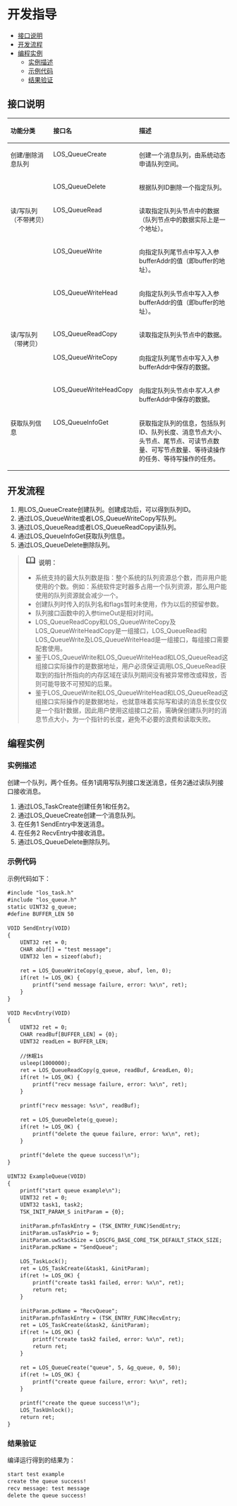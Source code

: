 # 开发指导<a name="ZH-CN_TOPIC_0000001123763635"></a>

-   [接口说明](#section158501652121514)
-   [开发流程](#section783435801510)
-   [编程实例](#section460018317164)
    -   [实例描述](#section2148236125814)
    -   [示例代码](#section121451047155716)
    -   [结果验证](#section2742182082117)


## 接口说明<a name="section158501652121514"></a>

<a name="table10903105695114"></a>
<table><thead align="left"><tr id="row1293645645110"><th class="cellrowborder" valign="top" width="23.56%" id="mcps1.1.4.1.1"><p id="p59361562512"><a name="p59361562512"></a><a name="p59361562512"></a>功能分类</p>
</th>
<th class="cellrowborder" valign="top" width="24.29%" id="mcps1.1.4.1.2"><p id="p1393665645118"><a name="p1393665645118"></a><a name="p1393665645118"></a>接口名</p>
</th>
<th class="cellrowborder" valign="top" width="52.15%" id="mcps1.1.4.1.3"><p id="p119363564516"><a name="p119363564516"></a><a name="p119363564516"></a>描述</p>
</th>
</tr>
</thead>
<tbody><tr id="row1693665613516"><td class="cellrowborder" rowspan="2" valign="top" width="23.56%" headers="mcps1.1.4.1.1 "><p id="p193675615514"><a name="p193675615514"></a><a name="p193675615514"></a>创建/删除消息队列</p>
</td>
<td class="cellrowborder" valign="top" width="24.29%" headers="mcps1.1.4.1.2 "><p id="p11936115612514"><a name="p11936115612514"></a><a name="p11936115612514"></a>LOS_QueueCreate</p>
</td>
<td class="cellrowborder" valign="top" width="52.15%" headers="mcps1.1.4.1.3 "><p id="p1593620562517"><a name="p1593620562517"></a><a name="p1593620562517"></a>创建一个消息队列，由系统动态申请队列空间。</p>
</td>
</tr>
<tr id="row79361156175113"><td class="cellrowborder" valign="top" headers="mcps1.1.4.1.1 "><p id="p893615567517"><a name="p893615567517"></a><a name="p893615567517"></a>LOS_QueueDelete</p>
</td>
<td class="cellrowborder" valign="top" headers="mcps1.1.4.1.2 "><p id="p4936155695111"><a name="p4936155695111"></a><a name="p4936155695111"></a>根据队列ID删除一个指定队列。</p>
</td>
</tr>
<tr id="row093614566519"><td class="cellrowborder" rowspan="3" valign="top" width="23.56%" headers="mcps1.1.4.1.1 "><p id="p1593685614513"><a name="p1593685614513"></a><a name="p1593685614513"></a>读/写队列（不带拷贝）</p>
</td>
<td class="cellrowborder" valign="top" width="24.29%" headers="mcps1.1.4.1.2 "><p id="p6936556155118"><a name="p6936556155118"></a><a name="p6936556155118"></a>LOS_QueueRead</p>
</td>
<td class="cellrowborder" valign="top" width="52.15%" headers="mcps1.1.4.1.3 "><p id="p11936556155118"><a name="p11936556155118"></a><a name="p11936556155118"></a>读取指定队列头节点中的数据（队列节点中的数据实际上是一个地址）。</p>
</td>
</tr>
<tr id="row199369565518"><td class="cellrowborder" valign="top" headers="mcps1.1.4.1.1 "><p id="p393655620513"><a name="p393655620513"></a><a name="p393655620513"></a>LOS_QueueWrite</p>
</td>
<td class="cellrowborder" valign="top" headers="mcps1.1.4.1.2 "><p id="p12936256175120"><a name="p12936256175120"></a><a name="p12936256175120"></a>向指定队列尾节点中写入入参bufferAddr的值（即buffer的地址）。</p>
</td>
</tr>
<tr id="row1293615635114"><td class="cellrowborder" valign="top" headers="mcps1.1.4.1.1 "><p id="p893625665119"><a name="p893625665119"></a><a name="p893625665119"></a>LOS_QueueWriteHead</p>
</td>
<td class="cellrowborder" valign="top" headers="mcps1.1.4.1.2 "><p id="p193620566515"><a name="p193620566515"></a><a name="p193620566515"></a>向指定队列头节点中写入入参bufferAddr的值（即buffer的地址）。</p>
</td>
</tr>
<tr id="row593675635117"><td class="cellrowborder" rowspan="3" valign="top" width="23.56%" headers="mcps1.1.4.1.1 "><p id="p293675615111"><a name="p293675615111"></a><a name="p293675615111"></a>读/写队列（带拷贝）</p>
</td>
<td class="cellrowborder" valign="top" width="24.29%" headers="mcps1.1.4.1.2 "><p id="p14936356155113"><a name="p14936356155113"></a><a name="p14936356155113"></a>LOS_QueueReadCopy</p>
</td>
<td class="cellrowborder" valign="top" width="52.15%" headers="mcps1.1.4.1.3 "><p id="p11936155616510"><a name="p11936155616510"></a><a name="p11936155616510"></a>读取指定队列头节点中的数据。</p>
</td>
</tr>
<tr id="row093619569510"><td class="cellrowborder" valign="top" headers="mcps1.1.4.1.1 "><p id="p179361256175117"><a name="p179361256175117"></a><a name="p179361256175117"></a>LOS_QueueWriteCopy</p>
</td>
<td class="cellrowborder" valign="top" headers="mcps1.1.4.1.2 "><p id="p6936155616515"><a name="p6936155616515"></a><a name="p6936155616515"></a>向指定队列尾节点中写入入参bufferAddr中保存的数据。</p>
</td>
</tr>
<tr id="row16936856185111"><td class="cellrowborder" valign="top" headers="mcps1.1.4.1.1 "><p id="p49361156195113"><a name="p49361156195113"></a><a name="p49361156195113"></a>LOS_QueueWriteHeadCopy</p>
</td>
<td class="cellrowborder" valign="top" headers="mcps1.1.4.1.2 "><p id="p1193625675116"><a name="p1193625675116"></a><a name="p1193625675116"></a>向指定队列头节点中<em id="i1183903561620"><a name="i1183903561620"></a><a name="i1183903561620"></a>写入入参</em>bufferAddr中保存的数据。</p>
</td>
</tr>
<tr id="row1936756155114"><td class="cellrowborder" valign="top" width="23.56%" headers="mcps1.1.4.1.1 "><p id="p149371956105114"><a name="p149371956105114"></a><a name="p149371956105114"></a>获取队列信息</p>
</td>
<td class="cellrowborder" valign="top" width="24.29%" headers="mcps1.1.4.1.2 "><p id="p7937145613516"><a name="p7937145613516"></a><a name="p7937145613516"></a>LOS_QueueInfoGet</p>
</td>
<td class="cellrowborder" valign="top" width="52.15%" headers="mcps1.1.4.1.3 "><p id="p19371356175110"><a name="p19371356175110"></a><a name="p19371356175110"></a>获取指定队列的信息，包括队列ID、队列长度、消息节点大小、头节点、尾节点、可读节点数量、可写节点数量、等待读操作的任务、等待写操作的任务。</p>
</td>
</tr>
</tbody>
</table>

## 开发流程<a name="section783435801510"></a>

1.  用LOS\_QueueCreate创建队列。创建成功后，可以得到队列ID。
2.  通过LOS\_QueueWrite或者LOS\_QueueWriteCopy写队列。
3.  通过LOS\_QueueRead或者LOS\_QueueReadCopy读队列。
4.  通过LOS\_QueueInfoGet获取队列信息。
5.  通过LOS\_QueueDelete删除队列。

>![](public_sys-resources/icon-note.gif) **说明：** 
>-   系统支持的最大队列数是指：整个系统的队列资源总个数，而非用户能使用的个数。例如：系统软件定时器多占用一个队列资源，那么用户能使用的队列资源就会减少一个。
>-   创建队列时传入的队列名和flags暂时未使用，作为以后的预留参数。
>-   队列接口函数中的入参timeOut是相对时间。
>-   LOS\_QueueReadCopy和LOS\_QueueWriteCopy及LOS\_QueueWriteHeadCopy是一组接口，LOS\_QueueRead和LOS\_QueueWrite及LOS\_QueueWriteHead是一组接口，每组接口需要配套使用。
>-   鉴于LOS\_QueueWrite和LOS\_QueueWriteHead和LOS\_QueueRead这组接口实际操作的是数据地址，用户必须保证调用LOS\_QueueRead获取到的指针所指向的内存区域在读队列期间没有被异常修改或释放，否则可能导致不可预知的后果。
>-   鉴于LOS\_QueueWrite和LOS\_QueueWriteHead和LOS\_QueueRead这组接口实际操作的是数据地址，也就意味着实际写和读的消息长度仅仅是一个指针数据，因此用户使用这组接口之前，需确保创建队列时的消息节点大小，为一个指针的长度，避免不必要的浪费和读取失败。

## 编程实例<a name="section460018317164"></a>

### 实例描述<a name="section2148236125814"></a>

创建一个队列，两个任务。任务1调用写队列接口发送消息，任务2通过读队列接口接收消息。

1.  通过LOS\_TaskCreate创建任务1和任务2。
2.  通过LOS\_QueueCreate创建一个消息队列。
3.  在任务1 SendEntry中发送消息。
4.  在任务2 RecvEntry中接收消息。
5.  通过LOS\_QueueDelete删除队列。

### 示例代码<a name="section121451047155716"></a>

示例代码如下：

```
#include "los_task.h"
#include "los_queue.h"
static UINT32 g_queue;
#define BUFFER_LEN 50

VOID SendEntry(VOID)
{
    UINT32 ret = 0;
    CHAR abuf[] = "test message";
    UINT32 len = sizeof(abuf);

    ret = LOS_QueueWriteCopy(g_queue, abuf, len, 0);
    if(ret != LOS_OK) {
        printf("send message failure, error: %x\n", ret);
    }
}

VOID RecvEntry(VOID)
{
    UINT32 ret = 0;
    CHAR readBuf[BUFFER_LEN] = {0};
    UINT32 readLen = BUFFER_LEN;

    //休眠1s
    usleep(1000000);
    ret = LOS_QueueReadCopy(g_queue, readBuf, &readLen, 0);
    if(ret != LOS_OK) {
        printf("recv message failure, error: %x\n", ret);
    }

    printf("recv message: %s\n", readBuf);

    ret = LOS_QueueDelete(g_queue);
    if(ret != LOS_OK) {
        printf("delete the queue failure, error: %x\n", ret);
    }

    printf("delete the queue success!\n");
}

UINT32 ExampleQueue(VOID)
{
    printf("start queue example\n");
    UINT32 ret = 0;
    UINT32 task1, task2;
    TSK_INIT_PARAM_S initParam = {0};

    initParam.pfnTaskEntry = (TSK_ENTRY_FUNC)SendEntry;
    initParam.usTaskPrio = 9;
    initParam.uwStackSize = LOSCFG_BASE_CORE_TSK_DEFAULT_STACK_SIZE;
    initParam.pcName = "SendQueue";

    LOS_TaskLock();
    ret = LOS_TaskCreate(&task1, &initParam);
    if(ret != LOS_OK) {
        printf("create task1 failed, error: %x\n", ret);
        return ret;
    }

    initParam.pcName = "RecvQueue";
    initParam.pfnTaskEntry = (TSK_ENTRY_FUNC)RecvEntry;
    ret = LOS_TaskCreate(&task2, &initParam);
    if(ret != LOS_OK) {
        printf("create task2 failed, error: %x\n", ret);
        return ret;
    }

    ret = LOS_QueueCreate("queue", 5, &g_queue, 0, 50);
    if(ret != LOS_OK) {
        printf("create queue failure, error: %x\n", ret);
    }

    printf("create the queue success!\n");
    LOS_TaskUnlock();
    return ret;
}
```

### 结果验证<a name="section2742182082117"></a>

编译运行得到的结果为：

```
start test example
create the queue success!
recv message: test message
delete the queue success!
```

